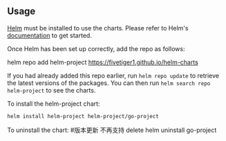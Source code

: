 ## Usage

[Helm](https://helm.sh) must be installed to use the charts.  Please refer to
Helm's [documentation](https://helm.sh/docs) to get started.

Once Helm has been set up correctly, add the repo as follows:

  helm repo add helm-project https://fivetiger1.github.io/helm-charts

If you had already added this repo earlier, run `helm repo update` to retrieve
the latest versions of the packages.  You can then run `helm search repo
helm-project` to see the charts.

To install the helm-project chart:

    helm install helm-project helm-project/go-project

To uninstall the chart:
#版本更新 不再支持 delete
    helm uninstall go-project
